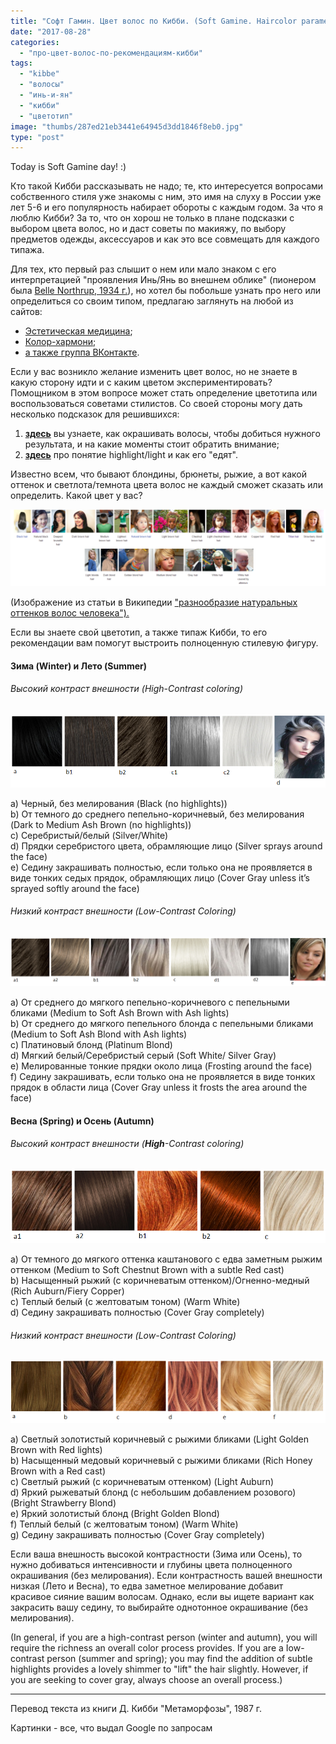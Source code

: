 ```yaml
---
title: "Софт Гамин. Цвет волос по Кибби. (Soft Gamine. Haircolor parameters by Kibbe)"
date: "2017-08-28"
categories:
  - "про-цвет-волос-по-рекомендациям-кибби"
tags:
  - "kibbe"
  - "волосы"
  - "инь-и-ян"
  - "кибби"
  - "цветотип"
image: "thumbs/287ed21eb3441e64945d3dd1846f8eb0.jpg"
type: "post"
---
```


Today is Soft Gamine day! :)

Кто такой Кибби рассказывать не надо; те, кто интересуется вопросами
собственного стиля уже знакомы с ним, это имя на слуху в России уже лет 5-6 и
его популярность набирает обороты с каждым годом. За что я люблю Кибби? За то,
что он хорош не только в плане подсказки с выбором цвета волос, но и даст советы
по макияжу, по выбору предметов одежды, аксессуаров и как это все совмещать для
каждого типажа.

Для тех, кто первый раз слышит о нем или мало знаком с его интерпретацией
"проявления Инь/Янь во внешнем облике" (пионером была
[Belle Northrup, 1934 г.](../2017-09-05-истоки-теории-о-проявлении-иньян-во-вн)),
но хотел бы побольше узнать про него или определиться со своим типом, предлагаю
заглянуть на любой из сайтов:

- [Эстетическая медицина](http://its-possible.ru/tags-search/?tags=%C4%FD%E2%E8%E4%20%CA%E8%E1%E1%E8);
- [Колор-хармони](http://color-harmony.livejournal.com/);
- [а также группа ВКонтакте](https://vk.com/kibbe?w=wall-76498034_4063).

Если у вас возникло желание изменить цвет волос, но не знаете в какую сторону
идти и с каким цветом экспериментировать? Помощником в этом вопросе может стать
определение цветотипа или воспользоваться советами стилистов. Со своей стороны
могу дать несколько подсказок для решившихся:

1. [**здесь**](../2016-09-18-как-выбрать-правильную-краску-и-что-ну) вы узнаете,
   как окрашивать волосы, чтобы добиться нужного результата, и на какие моменты
   стоит обратить внимание;
2. [**здесь**](../2017-03-29-кое-что-еще-о-цвете-волос-highlights-lights) про
   понятие highlight/light и как его "едят".

Известно всем, что бывают блондины, брюнеты, рыжие, а вот какой оттенок и
светлота/темнота цвета волос не каждый сможет сказать или определить. Какой цвет
у вас?

![](./images/Range-1024x250.png)

(Изображение из статьи в Википедии
["разнообразие натуральных оттенков волос человека").](https://en.wikipedia.org/wiki/Human_hair_color)

Если вы знаете свой цветотип, а также типаж Кибби, то его рекомендации вам
помогут выстроить полноценную стилевую фигуру.

#### **Зима (Winter) и Лето (Summer)**

###### _Высокий контраст внешности (High-Contrast coloring)_

![](./images/CoolHC.png)

a) Черный, без мелирования (Black (no highlights))  
b) От темного до среднего пепельно-коричневый, без мелирования (Dark to Medium
Ash Brown (no highlights))  
c) Серебристый/белый (Silver/White)  
d) Прядки серебристого цвета, обрамляющие лицо (Silver sprays around the face)  
e) Седину закрашивать полностью, если только она не проявляется в виде тонких
седых прядок, обрамляющих лицо (Cover Gray unless it’s sprayed softly around the
face)

###### _Низкий контраст внешности  (Low-Contrast Coloring)_

![](./images/CoolLC-1-1024x161.png)

a) От среднего до мягкого пепельно-коричневого с пепельными бликами (Medium to
Soft Ash Brown with Ash lights)  
b) От среднего до мягкого пепельного блонда с пепельными бликами (Medium to Soft
Ash Blond with Ash lights)  
c) Платиновый блонд (Platinum Blond)  
d) Мягкий белый/Серебристый серый (Soft White/ Silver Gray)  
e) Мелированные тонкие прядки около лица (Frosting around the face)  
f) Седину закрашивать, если только она не проявляется в виде тонких прядок в
области лица (Cover Gray unless it frosts the area around the face)

#### **Весна (****Spring****) и** **Осень (****Autumn****)**

###### _Высокий контраст внешности (__High__\-__Contrast_ _coloring__)_

![](./images/WarmHC.png)

a) От темного до мягкого оттенка каштанового с едва заметным рыжим оттенком
(Medium to Soft Chestnut Brown with a subtle Red cast)  
b) Насыщенный рыжий (с коричневатым оттенком)/Огненно-медный (Rich Auburn/Fiery
Copper)  
c) Теплый белый (с желтоватым тоном) (Warm White)  
d) Седину закрашивать полностью (Cover Gray completely)

###### _Низкий_ _контраст_ _внешности_ _(Low-Contrast Coloring)_

![](./images/WarmLC-1.png)

a) Светлый золотистый коричневый с рыжими бликами (Light Golden Brown with Red
lights)  
b) Насыщенный медовый коричневый с рыжими бликами (Rich Honey Brown with a Red
cast)  
c) Светлый рыжий (с коричневатым оттенком) (Light Auburn)  
d) Яркий рыжеватый блонд (с небольшим добавлением розового) (Bright Strawberry
Blond)  
e) Яркий золотистый блонд (Bright Golden Blond)  
f) Теплый белый (с желтоватым тоном) (Warm White)  
g) Седину закрашивать полностью (Cover Gray completely)

Если ваша внешность высокой контрастности (Зима или Осень), то нужно добиваться
интенсивности и глубины цвета полноценного окрашивания (без мелирования). Если
контрастность вашей внешности низкая (Лето и Весна), то едва заметное
мелирование добавит красивое сияние вашим волосам. Однако, если вы ищете вариант
как закрасить вашу седину, то выбирайте однотонное окрашивание (без
мелирования).

(In general, if you are a high-contrast person (winter and autumn), you will
require the richness an overall color process provides. If you are a
Iow-contrast person (summer and spring); you may find the addition of subtle
highlights provides a lovely shimmer to "lift" the hair slightly. However, if
you are seeking to cover gray, always choose an overall process.)

* * *

Перевод текста из книги Д. Кибби "Метаморфозы", 1987 г.

Картинки - все, что выдал Google по запросам
